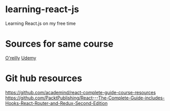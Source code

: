 # learning-react-js
Learning React.js on my free time

# Sources for same course
[O'reilly](https://learning.oreilly.com/course/react-the/9781801812603/) 
[Udemy](https://www.udemy.com/course/react-the-complete-guide-incl-redux/?srsltid=AfmBOoqj2dadd0oUP7RyBGhJg8Pyys026VXwSEQPyUYExy6NUUagT_pA&couponCode=2021PM25)

# Git hub resources
https://github.com/academind/react-complete-guide-course-resources
https://github.com/PacktPublishing/React---The-Complete-Guide-includes-Hooks-React-Router-and-Redux-Second-Edition